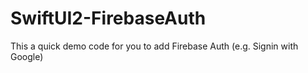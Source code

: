 # SwiftUI2-FirebaseAuth
This a quick demo code for you to add Firebase Auth (e.g. Signin with Google)
